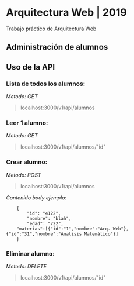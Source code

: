 # Arquitectura Web | 2019

Trabajo práctico de Arquitectura Web

## Administración de alumnos

## Uso de la API
### Lista de todos los alumnos:
*Metodo: GET*
>localhost:3000/v1/api/alumnos

### Leer 1 alumno:
*Metodo: GET*
>localhost:3000/v1/api/alumnos/"id"

### Crear alumno:
*Metodo: POST*

>localhost:3000/v1/api/alumnos

*Contenido body ejemplo*:

```
	{
    	"id": "4122",
    	"nombre": "blah",
    	"edad": "722",
	"materias":[{"id":"1","nombre":"Arq. Web"},{"id":"31","nombre":"Analisis Matemático"}]
	}
```
### Eliminar alumno:
*Metodo: DELETE*
>localhost:3000/v1/api/alumnos/"id"